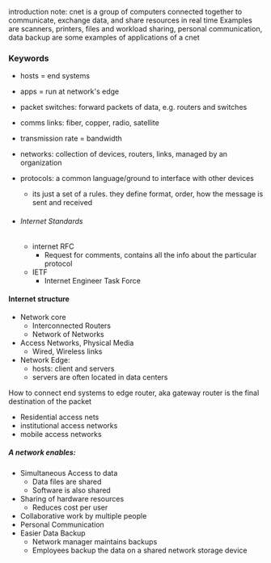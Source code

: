 

introduction note:
cnet is a group of computers connected together to communicate, exchange data, and share resources in real time Examples are scanners, printers, files and workload sharing, personal communication, data backup are some examples of applications of a cnet

### Keywords
- hosts = end systems
- apps = run at network's edge
- packet switches: forward packets of data, e.g. routers and switches
- comms links: fiber, copper, radio, satellite
- transmission rate = bandwidth
- networks: collection of devices, routers, links, managed by an organization 
- protocols: a common language/ground to interface with other devices 
	- its just a set of a rules. they define format, order, how the message is sent and received

- ###### Internet Standards
	- internet RFC
		- Request for comments, contains all the info about the particular protocol 
	- IETF
		- Internet Engineer Task Force

#### Internet structure
- Network core
	- Interconnected Routers
	- Network of Networks
- Access Networks, Physical Media
	- Wired, Wireless links
- Network Edge:
	- hosts: client and servers
	- servers are often located in data centers

How to connect end systems to edge router, aka gateway router is the final destination of the packet
- Residential access nets
- institutional access networks
- mobile access networks

##### A network enables:
- Simultaneous Access to data
	- Data files are shared
	- Software is also shared
- Sharing of hardware resources
	- Reduces cost per user
- Collaborative work by multiple people
- Personal Communication
- Easier Data Backup
	- Network manager maintains backups
	- Employees backup the data on a shared network storage device
